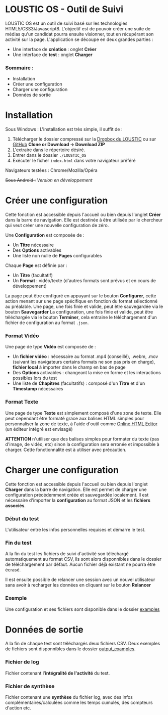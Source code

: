 ﻿# LOUSTIC OS - Outil de Suivi

LOUSTIC OS est un outil de suivi basé sur les technologies HTML5/CSS3/Javascript8.
L'objectif est de pouvoir créer une suite de médias qu'un candidat pourra ensuite visionner, tout en récupérant son activité sur la page. 
L'application se découpe en deux grandes parties :

 - Une interface de **création** : onglet **Créer**
 - Une interface de **test** : onglet **Charger**

### Sommaire :

 - Installation
 - Créer une configuration
 - Charger une configuration
 - Données de sortie

# Installation
Sous Windows :
L'installation est très simple, il suffit de :

 1. Télécharger le dossier compressé sur la [Dropbox du LOUSTIC](https://www.dropbox.com/home/Valentin%20Utiel-%20stage%20outil%20suivi) ou sur [GitHub](https://github.com/Valoute-GS/LOUSTICOSV/tree/v2) **Clone or Download -> Download ZIP**
 2. L'extraire dans le répertoire désiré.
 3. Entrer dans le dossier `./LOUSTIC_OS`
 4. Exécuter le ficher `index.html` dans votre navigateur préféré 
 
 Navigateurs testées : Chrome/Mozilla/Opéra

~~Sous Android :~~
*Version en développement*

# Créer une configuration
Cette fonction est accessible depuis l'accueil ou bien depuis l'onglet **Créer** dans la barre de navigation.
Elle est destinée à être utilisée par le chercheur qui veut créer une nouvelle configuration de zéro.

Une **Configuration** est composée de :

 - Un **Titre** nécessaire
 - Des **Options** activables
 - Une liste non nulle de **Pages** configurables

Chaque **Page** est définie par :

 - Un **Titre** (facultatif)
 - Un **Format** : vidéo/texte (d'autres formats sont prévus et en cours de développement)

La page peut être configuré en appuyant sur le bouton **Configurer**, cette action menant sur une page spécifique en fonction du format sélectionné au préalable.
Une page, une fois finie et valide, peut être sauvegardée via le bouton **Sauvegarder**
La configuration, une fois finie et valide, peut être téléchargée via le bouton **Terminer**, cela entraine le téléchargement d'un fichier de configuration au format `.json`.

### Format Vidéo
Une page de type **Vidéo** est composée de :

 - Un **fichier vidéo** : nécessaire au format .mp4 (conseillé), .webm, .mov (suivant les navigateurs certains formats ne son pas pris en charge), **fichier local** à importer dans le champ en bas de page
 - Des **Options** activables : changeant la mise en forme et les interactions possibles lors du test
 - Une liste de **Chapitres** (facultatifs) :  composé d'un **Titre** et d'un **Timestamp** nécessaires

### Format Texte
Une page de type **Texte**  est simplement composé d'une zone de texte.
Elle peut cependant être formaté grace aux balises HTML simples pour personnaliser la zone de texte, à l'aide d'outil comme [Online HTML Editor](https://html-online.com/editor/) (un éditeur intégré est envisagé)

**ATTENTION** n'utiliser que des balises simples pour formater du texte (pas d'image, de vidéo, etc) sinon la configuration sera erronée et impossible à charger. Cette fonctionnalité est à utiliser avec précaution.

# Charger une configuration
Cette fonction est accessible depuis l'accueil ou bien depuis l'onglet **Charger** dans la barre de navigation. Elle est permet de charger une configuration précédemment créée et sauvegardée localement. Il est nécessaire d'importer la **configuration** au format JSON et les **fichiers associés**.

### Début du test
L'utilisateur entre les infos personnelles requises et démarre le test.

### Fin du test
A la fin du test les fichiers de suivi d'activité son téléchargé automatiquement au format CSV, ils sont alors disponnibles dans le dossier de téléchargement par défaut. Aucun fichier déjà existant ne pourra être écrasé.

Il est ensuite possible de relancer une session avec un nouvel utilisateur sans avoir à recharger les données en cliquant sur le bouton **Relancer**

### Exemple
Une configuration et ses fichiers sont disponible dans le dossier [examples]()

# Données de sortie
A la fin de chaque test sont téléchargés deux fichiers CSV. Deux exemples de fichiers sont disponnibles dans le dossier [output_examples](https://github.com/Valoute-GS/LOUSTICOSV/tree/v2/output_examples).

### Fichier de log
Fichier contenant l'**intégralité de l'activité** du test.

### Fichier de synthèse
Fichier contenant une **synthèse** du fichier log, avec des infos complémentaires/calculées comme les temps cumulés, des compteurs d'action etc.
